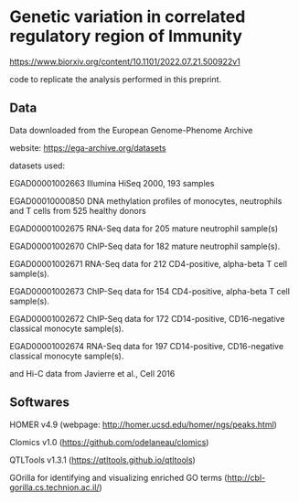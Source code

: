 # Genetic variation in correlated regulatory region of Immunity

https://www.biorxiv.org/content/10.1101/2022.07.21.500922v1


code to replicate the analysis performed in this preprint.



## Data

Data downloaded from the European Genome-Phenome Archive

website: https://ega-archive.org/datasets

datasets used: 

EGAD00001002663 Illumina HiSeq 2000, 193 samples 

EGAD00010000850 DNA methylation profiles of monocytes, neutrophils and T cells from 525 healthy donors 

EGAD00001002675 RNA-Seq data for 205 mature neutrophil sample(s)

EGAD00001002670 ChIP-Seq data for 182 mature neutrophil sample(s). 

EGAD00001002671 RNA-Seq data for 212 CD4-positive, alpha-beta T cell sample(s). 

EGAD00001002673 ChIP-Seq data for 154 CD4-positive, alpha-beta T cell sample(s). 

EGAD00001002672 ChIP-Seq data for 172 CD14-positive, CD16-negative classical monocyte sample(s). 

EGAD00001002674 RNA-Seq data for 197 CD14-positive, CD16-negative classical monocyte sample(s).



and  Hi-C data from Javierre et al., Cell 2016

## Softwares
HOMER v4.9 (webpage: http://homer.ucsd.edu/homer/ngs/peaks.html)

Clomics v1.0 (https://github.com/odelaneau/clomics)

QTLTools v1.3.1 (https://qtltools.github.io/qtltools)

GOrilla for identifying and visualizing enriched GO terms (http://cbl-gorilla.cs.technion.ac.il/)

